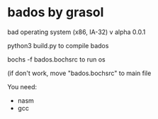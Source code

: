 # bados by grasol
bad operating system (x86, IA-32) v alpha 0.0.1

python3 build.py to compile bados

bochs -f bados.bochsrc to run os

(if don't work, move "bados.bochsrc" to main file

You need:
 - nasm
 - gcc

